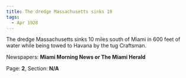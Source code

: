 ```yaml
---  
title: The dredge Massachusetts sinks 10  
tags:  
  - Apr 1928  
---  
```

  
The dredge Massachusetts sinks 10 miles south of Miami in 600 feet of water while being towed to Havana by the tug Craftsman.  
  
Newspapers: **Miami Morning News or The Miami Herald**  
  
Page: **2**, Section: **N/A** 
